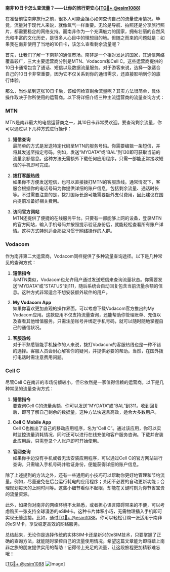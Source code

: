 **南非10日卡怎么查流量？——让你的旅行更安心[[TG💪+ @esim1088](https://t.me/s/esim1088)]**

在准备前往南非旅行之前，很多人可能会担心如何查询自己的流量使用情况。毕竟，流量对于现代人来说，就像氧气一样重要。无论是导航、拍照还是分享旅行照片，都需要稳定的网络支持。而南非作为一个充满魅力的国家，拥有壮丽的自然风光和丰富的文化历史，是很多人心目中的理想目的地。但随之而来的问题就是：如果我在南非使用了当地的10日卡，该怎么查看剩余流量呢？

首先，让我们了解一下南非的通信市场。南非是一个相对发达的国家，其通信网络覆盖较广，三大主要运营商分别是MTN、Vodacom和Cell C。这些运营商提供的10日卡通常包含了通话、短信以及数据流量服务。对于游客来说，选择一张适合自己的10日卡非常重要，因为它不仅关系到你的通讯需求，还直接影响到你的旅行体验。

那么，当你拿到这张10日卡后，该如何检查剩余流量呢？其实方法很简单，具体操作取决于你所使用的运营商。以下将详细介绍三种主流运营商的流量查询方式：

### MTN

MTN是南非最大的电信运营商之一，其10日卡非常受欢迎。要查询剩余流量，你可以通过以下几种方式进行操作：

1. **短信查询**  
   最简单的方式是发送特定代码至MTN的服务号码。你需要编辑一条短信，并将其发送至指定号码。例如，发送“MYDATA”或“BAL”到130即可获取当前的流量余额信息。这种方法无需额外下载任何应用程序，只需一部能正常接收短信的手机即可完成。

2. **拨打客服热线**  
   如果你不方便发送短信，也可以直接拨打MTN的客服热线。通常情况下，客服会根据你的电话号码为你提供详细的账户信息，包括剩余流量、通话时长等。不过需要注意的是，拨打国际长途可能需要额外支付费用，因此建议在国内提前准备好相关费用。

3. **访问官方网站**  
   MTN还提供了便捷的在线服务平台。只要有一部能够上网的设备，登录MTN的官方网站，输入手机号码并按照提示验证身份后，就能轻松查看所有账户详情。这种方式特别适合那些习惯于网络操作的人群。

### Vodacom

作为南非第二大运营商，Vodacom同样提供了多种流量查询途径。以下是几种常见的查询方式：

1. **短信指令**  
   与MTN类似，Vodacom也允许用户通过发送短信来查询流量状态。你需要发送“MYDATA”或“STATUS”到111，随后系统会自动回复包含当前流量余额的信息。这种方式非常适合不想安装额外软件的用户。

2. **My Vodacom App**  
   如果你喜欢更加直观的操作界面，可以考虑下载Vodacom官方推出的My Vodacom应用。这款应用不仅支持流量查询，还能帮助你管理账单、充值以及查看其他增值服务。只需注册账号并绑定手机号码，就可以随时随地掌握自己的通信状况。

3. **客服热线**  
   对于不熟悉智能手机操作的人来说，拨打Vodacom的客服热线也是一种不错的选择。客服人员会耐心解答你的疑问，并提供必要的帮助。当然，在国外拨打电话时需注意费用问题。

### Cell C

尽管Cell C在南非的市场份额较小，但它依然是一家值得信赖的运营商。以下是几种常见的流量查询方式：

1. **短信指令**  
   要查询Cell C的流量余额，你可以发送“MYDATA”或“BAL”到311。收到回复后，即可了解自己剩余的数据量。这种方法快速且高效，适合大多数用户。

2. **Cell C Mobile App**  
   Cell C也推出了自己的移动应用程序，名为“Cell C”。通过该应用，你可以实时监控流量消耗情况，同时还可以进行在线充值和客户服务咨询。下载并安装此应用后，只需登录个人账户即可开始使用。

3. **官网查询**  
   如果你手边没有手机或者无法安装应用程序，可以通过Cell C的官方网站进行查询。只需输入手机号码并验证身份，便能获得详细的账户信息。

除了上述提到的方法之外，还有一些通用的小技巧可以帮助你更好地管理和节约流量。例如，尽量避免在后台运行耗电的应用程序；关闭不必要的自动更新功能；合理规划每天的上网时间等。这些小细节看似不起眼，却能在关键时刻为你节省宝贵的流量资源。

此外，如果你对南非的网络环境不太熟悉，或者担心语言障碍带来的不便，可以考虑购买一张支持全球漫游的eSIM卡。这种卡片体积小巧，无需物理插入手机即可实现无缝连接。比如，通过[TG💪+ @esim1088](https://t.me/s/esim1088)，你可以轻松订购一张适用于南非的eSIM卡，享受稳定高效的网络服务。

总结起来，无论你是选择传统的实体SIM卡还是新兴的eSIM技术，只要掌握了正确的查询方法，就能随时掌控自己的流量使用情况。希望这篇文章能为即将踏上南非之旅的朋友提供实用的帮助！记得带上充足的流量，让这段旅程更加精彩难忘哦！

[[TG💪+ @esim1088](https://t.me/s/esim1088) ![Image](https://i.postimg.cc/4NQfJmqS/Snipaste-2025-05-13-00-14-12.png)]
